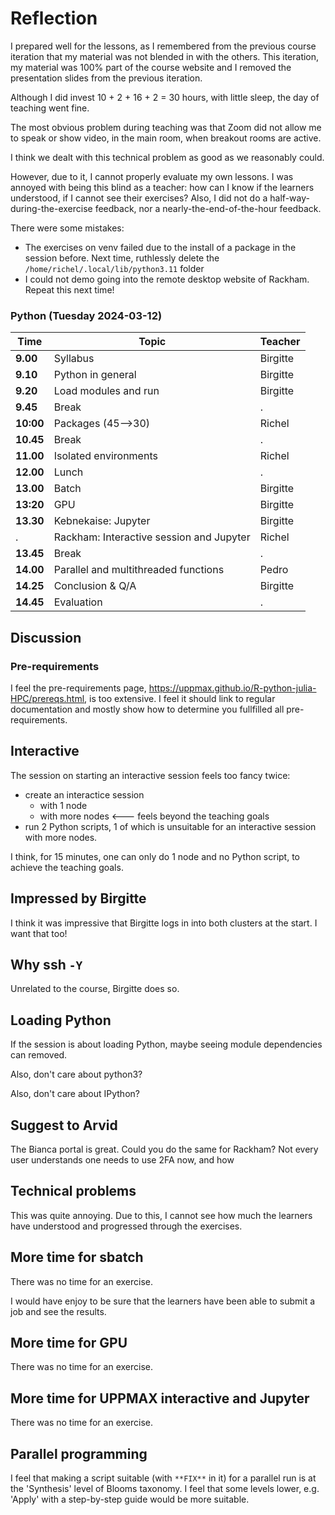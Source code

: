 # Reflection

I prepared well for the lessons, as I remembered from the
previous course iteration that my material was not blended
in with the others. This iteration, my material was 100% part of the
course website and I removed the presentation slides from the
previous iteration.

Although I did invest 10 + 2 + 16 + 2 = 30 hours, 
with little sleep, the day of teaching went fine.

The most obvious problem during teaching 
was that Zoom did not allow me to speak
or show video, in the main room, 
when breakout rooms are active.

I think we dealt with this technical problem 
as good as we reasonably could.

However, due to it, I cannot properly evaluate my own lessons.
I was annoyed with being this blind as a teacher:
how can I know if the learners understood, 
if I cannot see their exercises?
Also, I did not do a half-way-during-the-exercise feedback,
nor a nearly-the-end-of-the-hour feedback.

There were some mistakes:

- The exercises on venv failed due to the install of a package
  in the session before. Next time, ruthlessly 
  delete the `/home/richel/.local/lib/python3.11` folder
- I could not demo going into the remote desktop website of Rackham.
  Repeat this next time!


### Python (Tuesday 2024-03-12)

Time     |Topic                      |Teacher
---------|---------------------------|-------
**9.00** |Syllabus                   |Birgitte
**9.10** |Python in general          |Birgitte
**9.20** |Load modules and run       |Birgitte
**9.45** |Break                      |.
**10:00**|Packages  (45-->30)        |Richel
**10.45**|Break                      |.
**11.00**|Isolated environments      |Richel
**12.00**|Lunch                      |.
**13.00**|Batch                      |Birgitte
**13:20**|GPU                        |Birgitte
**13.30**|Kebnekaise: Jupyter        |Birgitte
.        |Rackham:  Interactive session and Jupyter|Richel
**13.45**|Break                      |.
**14.00**|Parallel and multithreaded functions|Pedro
**14.25**|Conclusion & Q/A           |Birgitte
**14.45**|Evaluation                 |.



## Discussion

### Pre-requirements

I feel the pre-requirements page, https://uppmax.github.io/R-python-julia-HPC/prereqs.html, is too extensive.
I feel it should link to regular documentation and mostly show
how to determine you fullfilled all pre-requirements.

## Interactive

The session on starting an interactive session feels too fancy twice:
- create an interactice session 
  - with 1 node
  - with more nodes <--- feels beyond the teaching goals
- run 2 Python scripts, 1 of which is unsuitable for an interactive session
  with more nodes.

I think, for 15 minutes, one can only do 1 node and no Python script,
to achieve the teaching goals.

## Impressed by Birgitte

I think it was impressive that Birgitte logs in into both clusters at the start.
I want that too!

## Why ssh `-Y`

Unrelated to the course, Birgitte does so.

## Loading Python

If the session is about loading Python,
maybe seeing module dependencies can removed.

Also, don't care about python3?

Also, don't care about IPython?

## Suggest to Arvid

The Bianca portal is great. Could you do the same for Rackham?
Not every user understands one needs to use 2FA now, and how

## Technical problems

This was quite annoying. Due to this, I cannot see how much the 
learners have understood and progressed through the exercises.

## More time for sbatch

There was no time for an exercise.

I would have enjoy to be sure that the learners have been able
to submit a job and see the results.

## More time for GPU

There was no time for an exercise.

## More time for UPPMAX interactive and Jupyter

There was no time for an exercise.

## Parallel programming

I feel that making a script suitable (with `**FIX**` in it) 
for a parallel run is at the 'Synthesis' level of Blooms taxonomy.
I feel that some levels lower, e.g. 'Apply' with a step-by-step
guide would be more suitable.
